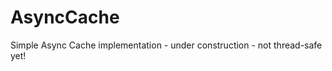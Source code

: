 AsyncCache
==========
Simple Async Cache implementation - under construction - not thread-safe yet!

